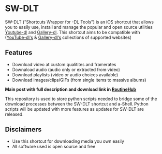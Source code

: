 # SW-DLT

SW-DLT ("Shortcuts Wrapper for -DL Tools") is an iOS shortcut that allows you to easily use, install and manage the popular and open source utilities [Youtube-dl](https://gitlab.com/ytdl-org/youtube-dl) and [Gallery-dl](https://github.com/mikf/gallery-dl). This shortcut aims to be compatible with ([YouTube-dl's](https://gitlab.com/ytdl-org/youtube-dl/-/blob/master/docs/supportedsites.md) & [Gallery-dl's](https://github.com/mikf/gallery-dl/blob/master/docs/supportedsites.rst) collections of supported websites)

## Features
- Download video at custom qualitites and framerates
- Downaload audio (audio only or extracted from video)
- Download playlists (video or audio choices available)
- Download images/clips/GIFs (from single items to massive albums)

**Main post with full description and download link in [RoutineHub](https://routinehub.co/shortcut/7284)**

This repository is used to store python scripts needed to bridge some of the download processes between the SW-DLT shortcut and a-Shell. Python scripts will be updated with more features as updates for SW-DLT are released.

## Disclaimers
- Use this shortcut for downloading media you own easily
- All software used is open source and free
